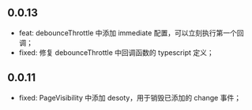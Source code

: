 ## 0.0.13

-   feat: debounceThrottle 中添加 immediate 配置，可以立刻执行第一个回调；
-   fixed: 修复 debounceThrottle 中回调函数的 typescript 定义；

## 0.0.11

-   fixed: PageVisibility 中添加 desoty，用于销毁已添加的 change 事件；

